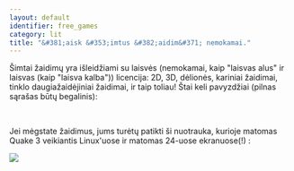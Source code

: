 ```yaml
---
layout: default
identifier: free_games
category: lit
title: "&#381;aisk &#353;imtus &#382;aidim&#371; nemokamai."
---
```


&#352;imtai &#382;aidim&#371; yra i&#353;leid&#382;iami su laisv&#279;s (nemokamai, kaip "laisvas alus" ir laisvas (kaip "laisva kalba")) licencija: 2D, 3D, d&#279;lion&#279;s, kariniai &#382;aidimai, tinklo daugia&#382;aid&#279;jiniai &#382;aidimai, ir taip toliau! &#352;tai keli pavyzd&#382;iai (pilnas s&#261;ra&#353;as b&#363;t&#371; begalinis):

<div id="items">



<br class="clearboth" />


Jei m&#279;gstate &#382;aidimus, jums tur&#279;t&#371; patikti &#353;i nuotrauka, kurioje matomas  Quake 3 veikiantis Linux'uose ir matomas 24-uose ekranuose(!) :

<a href="/img/quake_24_screens.jpg"><img src="/img/quake_24_screens_thumbnail.jpg" /></a>




